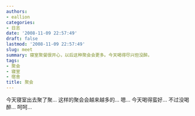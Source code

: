 ```yaml
---
authors:
- eallion
categories:
- 日志
date: '2008-11-09 22:57:49'
draft: false
lastmod: '2008-11-09 22:57:49'
slug: meet
summary: 寝室聚餐很开心，以后这种聚会会更多。今天喝得尽兴但没醉。
tags:
- 聚会
- 寝室
- 宿舍
title: 聚会
---
```


今天寝室出去聚了聚...
这样的聚会会越来越多的...
嗯... 今天喝得蛮好... 不过没喝醉... 呵呵...